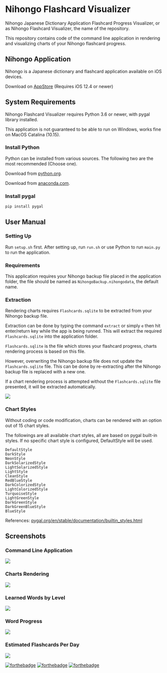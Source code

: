 # Nihongo Flashcard Visualizer
Nihongo Japanese Dictionary Application Flashcard Progress Visualizer, or as Nihongo Flashcard Visualizer, the name of the repository.

This repository contains code of the command line application in rendering and visualizing charts of your Nihongo flashcard progress.

## Nihongo Application
Nihongo is a Japanese dictionary and flashcard application available on iOS devices.

Download on [AppStore](https://apps.apple.com/us/app/nihongo-japanese-dictionary/id881697245) (Requires iOS 12.4 or newer)

## System Requirements
Nihongo Flashcard Visualizer requires Python 3.6 or newer, with pygal library installed.

This application is not guaranteed to be able to run on Windows, works fine on MacOS Catalina (10.15).

### Install Python
Python can be installed from various sources. The following two are the most recommended (Choose one).

Download from [python.org](https://www.python.org/downloads/).

Download from [anaconda.com](https://www.anaconda.com/distribution/#download-section).

### Install pygal
```shell
pip install pygal
```

## User Manual
### Setting Up
Run `setup.sh` first. After setting up, run `run.sh` or use Python to run `main.py` to run the application.

### Requirements
This application requires your Nihongo backup file placed in the application folder, the file should be named as `NihongoBackup.nihongodata`, the default name.

### Extraction
Rendering charts requires `Flashcards.sqlite` to be extracted from your Nihongo backup file.

Extraction can be done by typing the command `extract` or simply `e` then hit enter/return key while the app is being runned. This will extract the required `Flashcards.sqlite` into the application folder.

`Flashcards.sqlite` is the file which stores your flashcard progress, charts rendering process is based on this file.

However, overwriting the Nihongo backup file does not update the `Flashcards.sqlite` file. This can be done by re-extracting after the Nihongo backup file is replaced with a new one.

If a chart rendering process is attempted without the `Flashcards.sqlite` file presented, it will be extracted automatically.

![](readme/img/extraction.jpg)

### Chart Styles
Without coding or code modification, charts can be rendered with an option out of 15 chart styles.

The followings are all available chart styles, all are based on pygal built-in styles. If no specific chart style is configured, DefaultStyle will be used.

```
DefaultStyle
DarkStyle
NeonStyle
DarkSolarizedStyle
LightSolarizedStyle
LightStyle
CleanStyle
RedBlueStyle
DarkColorizedStyle
LightColorizedStyle
TurquoiseStyle
LightGreenStyle
DarkGreenStyle
DarkGreenBlueStyle
BlueStyle
```

References: [pygal.org/en/stable/documentation/builtin_styles.html](http://www.pygal.org/en/stable/documentation/builtin_styles.html)

## Screenshots
### Command Line Application
![](readme/img/01.png)

### Charts Rendering
![](readme/img/02.png)

### Learned Words by Level
![](readme/img/03.png)

### Word Progress
![](readme/img/04.png)

### Estimated Flashcards Per Day
![](readme/img/05.png)

[![forthebadge](https://forthebadge.com/images/badges/built-by-developers.svg)](https://forthebadge.com)
[![forthebadge](https://forthebadge.com/images/badges/built-with-love.svg)](https://forthebadge.com)
[![forthebadge](https://forthebadge.com/images/badges/made-with-python.svg)](https://forthebadge.com)
